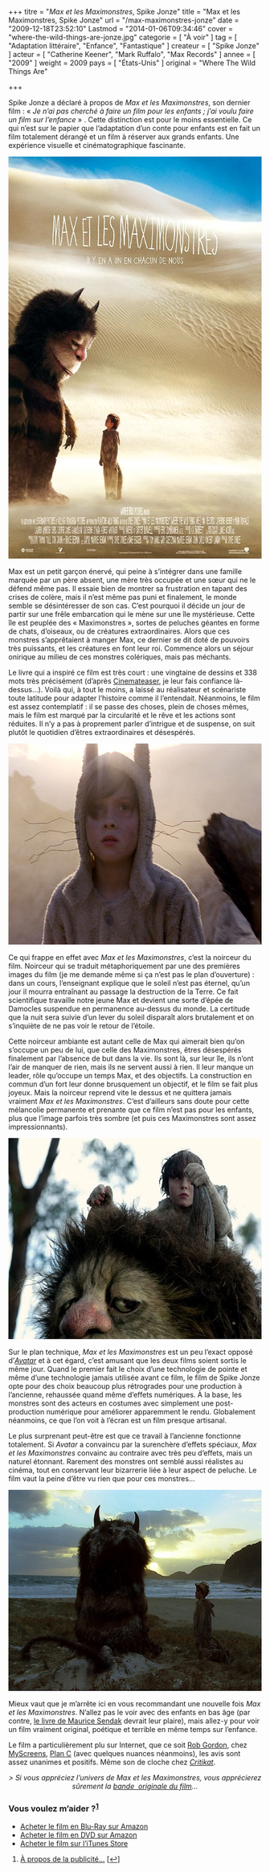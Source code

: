 +++
titre = "<em>Max et les Maximonstres</em>, Spike Jonze"
title = "Max et les Maximonstres, Spike Jonze"
url = "/max-maximonstres-jonze"
date = "2009-12-18T23:52:10"
Lastmod = "2014-01-06T09:34:46"
cover = "where-the-wild-things-are-jonze.jpg"
categorie = [ "À voir" ]
tag = [ "Adaptation littéraire", "Enfance", "Fantastique" ]
createur = [ "Spike Jonze" ]
acteur = [ "Catherine Keener", "Mark Ruffalo", "Max Records" ]
annee = [ "2009" ]
weight = 2009
pays = [ "États-Unis" ]
original = "Where The Wild Things Are"

+++

<p>Spike Jonze a déclaré à propos de <em>Max et les Maximonstres</em>, son dernier film : &laquo;&nbsp;<em>Je n&rsquo;ai pas cherché à faire un film pour les enfants ; j&rsquo;ai voulu faire un film sur l&rsquo;enfance</em>&nbsp;&raquo; . Cette distinction est pour le moins essentielle. Ce qui n&rsquo;est sur le papier que l&rsquo;adaptation d&rsquo;un conte pour enfants est en fait un film totalement dérangé et un film à réserver aux grands enfants. Une expérience visuelle et cinématographique fascinante.</p>
<div style="text-align: center;"><a href="http://www.allocine.fr/film/fichefilm_gen_cfilm=54502.html"><img class="aligncenter" src="max-maximonstres-jonze.jpg" border="0" alt="max-maximonstres-jonze.jpg" width="600" height="800" /></a></div>
<p>Max est un petit garçon énervé, qui peine à s&rsquo;intégrer dans une famille marquée par un père absent, une mère très occupée et une sœur qui ne le défend même pas. Il essaie bien de montrer sa frustration en tapant des crises de colère, mais il n&rsquo;est même pas puni et finalement, le monde semble se désintéresser de son cas. C&rsquo;est pourquoi il décide un jour de partir sur une frêle embarcation qui le mène sur une île mystérieuse. Cette île est peuplée des &laquo;&nbsp;Maximonstres&nbsp;&raquo;, sortes de peluches géantes en forme de chats, d&rsquo;oiseaux, ou de créatures extraordinaires. Alors que ces monstres s&rsquo;apprêtaient à manger Max, ce dernier se dit doté de pouvoirs très puissants, et les créatures en font leur roi. Commence alors un séjour onirique au milieu de ces monstres colériques, mais pas méchants.</p>
<p>Le livre qui a inspiré ce film est très court : une vingtaine de dessins et 338 mots très précisément (d&rsquo;après <a href="http://www.cinemateaser.com/?p=1594">Cinemateaser</a>, je leur fais confiance là-dessus&#8230;). Voilà qui, à tout le moins, a laissé au réalisateur et scénariste toute latitude pour adapter l&rsquo;histoire comme il l&rsquo;entendait. Néanmoins, le film est assez contemplatif : il se passe des choses, plein de choses mêmes, mais le film est marqué par la circularité et le rêve et les actions sont réduites. Il n&rsquo;y a pas à proprement parler d&rsquo;intrigue et de suspense, on suit plutôt le quotidien d&rsquo;êtres extraordinaires et désespérés.</p>
<div style="text-align: center;"><img class="aligncenter" src="max-et-les-maximonstres.jpg" border="0" alt="max-et-les-maximonstres.jpg" width="600" height="400" /></div>
<p>Ce qui frappe en effet avec <em>Max et les Maximonstres</em>, c&rsquo;est la noirceur du film. Noirceur qui se traduit métaphoriquement par une des premières images du film (je me demande même si ça n&rsquo;est pas le plan d&rsquo;ouverture) : dans un cours, l&rsquo;enseignant explique que le soleil n&rsquo;est pas éternel, qu&rsquo;un jour il mourra entraînant au passage la destruction de la Terre. Ce fait scientifique travaille notre jeune Max et devient une sorte d&rsquo;épée de Damocles suspendue en permanence au-dessus du monde. La certitude que la nuit sera suivie d&rsquo;un lever du soleil disparaît alors brutalement et on s&rsquo;inquiète de ne pas voir le retour de l&rsquo;étoile.</p>
<p>Cette noirceur ambiante est autant celle de Max qui aimerait bien qu&rsquo;on s&rsquo;occupe un peu de lui, que celle des Maximonstres, êtres désespérés finalement par l&rsquo;absence de but dans la vie. Ils sont là, sur leur île, ils n&rsquo;ont l&rsquo;air de manquer de rien, mais ils ne servent aussi à rien. Il leur manque un leader, rôle qu&rsquo;occupe un temps Max, et des objectifs. La construction en commun d&rsquo;un fort leur donne brusquement un objectif, et le film se fait plus joyeux. Mais la noirceur reprend vite le dessus et ne quittera jamais vraiment <em>Max et les Maximonstres</em>. C&rsquo;est d&rsquo;ailleurs sans doute pour cette mélancolie permanente et prenante que ce film n&rsquo;est pas pour les enfants, plus que l&rsquo;image parfois très sombre (et puis ces Maximonstres sont assez impressionnants).</p>
<div style="text-align: center;"><img class="aligncenter" src="max-maximonstres.jpg" border="0" alt="max-maximonstres.jpg" width="600" height="400" /></div>
<p>Sur le plan technique, <em>Max et les Maximonstres</em> est un peu l&rsquo;exact opposé d&rsquo;<em><a href="http://voiretmanger.fr/2009/12/18/avatar-james-cameron/">Avatar</a></em> et à cet égard, c&rsquo;est amusant que les deux films soient sortis le même jour. Quand le premier fait le choix d&rsquo;une technologie de pointe et même d&rsquo;une technologie jamais utilisée avant ce film, le film de Spike Jonze opte pour des choix beaucoup plus rétrogrades pour une production à l&rsquo;ancienne, rehaussée quand même d&rsquo;effets numériques. À la base, les monstres sont des acteurs en costumes avec simplement une post-production numérique pour améliorer apparemment le rendu. Globalement néanmoins, ce que l&rsquo;on voit à l&rsquo;écran est un film presque artisanal.</p>
<p>Le plus surprenant peut-être est que ce travail à l&rsquo;ancienne fonctionne totalement. Si <em>Avatar</em> a convaincu par la surenchère d&rsquo;effets spéciaux, <em>Max et les Maximonstres</em> convainc au contraire avec très peu d&rsquo;effets, mais un naturel étonnant. Rarement des monstres ont semblé aussi réalistes au cinéma, tout en conservant leur bizarrerie liée à leur aspect de peluche. Le film vaut la peine d&rsquo;être vu rien que pour ces monstres&#8230;</p>
<div style="text-align: center;"><img class="aligncenter" src="maximonstres-jonze.jpg" border="0" alt="maximonstres-jonze.jpg" width="600" height="400" /></div>
<p>Mieux vaut que je m&rsquo;arrête ici en vous recommandant une nouvelle fois <em>Max et les Maximonstres</em>. N&rsquo;allez pas le voir avec des enfants en bas âge (par contre, <a href="http://www.amazon.fr/gp/product/221101965X/ref=as_li_ss_tl?ie=UTF8&#038;tag=leblogdenic07-21&#038;linkCode=as2&#038;camp=1642&#038;creative=19458&#038;creativeASIN=221101965X">le livre de Maurice Sendak</a> devrait leur plaire), mais allez-y pour voir un film vraiment original, poétique et terrible en même temps sur l&rsquo;enfance.</p>
<p>Le film a particulièrement plu sur Internet, que ce soit <a href="http://www.toujoursraison.com/2009/12/max-et-les-maximonstres.html">Rob Gordon</a>, chez <a href="http://myscreens.fr/2009/cinema/max-et-les-maximonstres-la-critique/">MyScreens</a>, <a href="http://plan-c.over-blog.com/article-max-et-les-maximonstres-l-enfant-roi-41348476.html">Plan C</a> (avec quelques nuances néanmoins), les avis sont assez unanimes et positifs. Même son de cloche chez <em><a href="http://www.critikat.com/Max-et-les-Maximonstres.html">Critikat</a></em>.</p>
<p>
<p style="text-align: center;"><em>&gt; Si vous appréciez l&rsquo;univers de Max et les Maximonstres, vous apprécierez sûrement la <a href="http://voiretmanger.fr/2010/01/31/where-the-wild-things-are-karen-o/" target="_blank">bande  originale du film</a>&#8230;</em></p>
<div class="amazon">
<h3>Vous voulez m&rsquo;aider ?<sup><a href="#footnote_0_2258" id="identifier_0_2258" class="footnote-link footnote-identifier-link" title="&Agrave; propos de la publicit&eacute;&hellip;">1</a></sup></h3>
<ul>
<li><a href="http://www.amazon.fr/gp/product/B003BGAT2Y/ref=as_li_ss_tl?ie=UTF8&#038;tag=leblogdenic07-21&#038;linkCode=as2&#038;camp=1642&#038;creative=19458&#038;creativeASIN=B003BGAT2Y">Acheter le film en Blu-Ray sur Amazon</a></li>
<li><a href="http://www.amazon.fr/gp/product/B003BGAT38/ref=as_li_ss_tl?ie=UTF8&#038;tag=leblogdenic07-21&#038;linkCode=as2&#038;camp=1642&#038;creative=19458&#038;creativeASIN=B003BGAT38">Acheter le film en DVD sur Amazon</a></li>
<li><a href="http://itunes.apple.com/fr/movie/max-et-les-maximonstres/id367519521">Acheter le film sur l&rsquo;iTunes Store</a></li>
</ul>
</div>
<ol class="footnotes"><li id="footnote_0_2258" class="footnote"><a href="http://voiretmanger.fr/a-propos/publicite/">À propos de la publicité…</a> [<a href="#identifier_0_2258" class="footnote-link footnote-back-link">&#8617;</a>]</li></ol>
